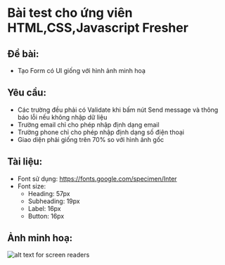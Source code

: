 # Bài test cho ứng viên HTML,CSS,Javascript Fresher

## Đề bài: 
- Tạo Form có UI giống với hình ảnh minh hoạ
## Yêu cầu:
- Các trường đều phải có Validate khi bấm nút Send message và thông báo lỗi nếu không nhập dữ liệu
- Trường email chỉ cho phép nhập định dạng email
- Trường phone chỉ cho phép nhập định dạng số điện thoại
- Giao diện phải giống trên 70% so với hình ảnh gốc
## Tài liệu:
- Font sử dụng: https://fonts.google.com/specimen/Inter
- Font size:
  + Heading: 57px
  + Subheading: 19px
  + Label: 16px
  + Button: 16px
  
## Ảnh minh hoạ:
![alt text for screen readers](https://cdn.shopify.com/s/files/1/0798/2271/7218/files/test.png?v=1726123387 "Text to show on mouseover")
